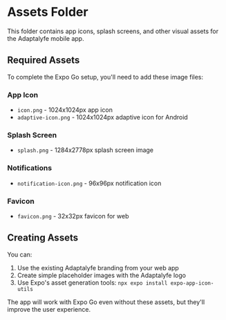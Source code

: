 # Assets Folder

This folder contains app icons, splash screens, and other visual assets for the Adaptalyfe mobile app.

## Required Assets

To complete the Expo Go setup, you'll need to add these image files:

### App Icon
- `icon.png` - 1024x1024px app icon
- `adaptive-icon.png` - 1024x1024px adaptive icon for Android

### Splash Screen
- `splash.png` - 1284x2778px splash screen image

### Notifications
- `notification-icon.png` - 96x96px notification icon

### Favicon
- `favicon.png` - 32x32px favicon for web

## Creating Assets

You can:
1. Use the existing Adaptalyfe branding from your web app
2. Create simple placeholder images with the Adaptalyfe logo
3. Use Expo's asset generation tools: `npx expo install expo-app-icon-utils`

The app will work with Expo Go even without these assets, but they'll improve the user experience.